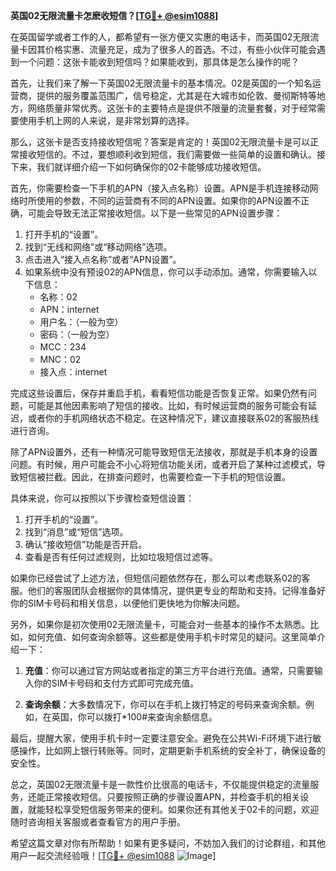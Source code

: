 **英国02无限流量卡怎麽收短信？[[TG💪+ @esim1088](https://t.me/s/esim1088)]**

在英国留学或者工作的人，都希望有一张方便又实惠的电话卡，而英国02无限流量卡因其价格实惠、流量充足，成为了很多人的首选。不过，有些小伙伴可能会遇到一个问题：这张卡能收到短信吗？如果能收到，那具体是怎么操作的呢？

首先，让我们来了解一下英国02无限流量卡的基本情况。02是英国的一个知名运营商，提供的服务覆盖范围广，信号稳定，尤其是在大城市如伦敦、曼彻斯特等地方，网络质量非常优秀。这张卡的主要特点是提供不限量的流量套餐，对于经常需要使用手机上网的人来说，是非常划算的选择。

那么，这张卡是否支持接收短信呢？答案是肯定的！英国02无限流量卡是可以正常接收短信的。不过，要想顺利收到短信，我们需要做一些简单的设置和确认。接下来，我们就详细介绍一下如何确保你的02卡能够成功接收短信。

首先，你需要检查一下手机的APN（接入点名称）设置。APN是手机连接移动网络时所使用的参数，不同的运营商有不同的APN设置。如果你的APN设置不正确，可能会导致无法正常接收短信。以下是一些常见的APN设置步骤：

1. 打开手机的“设置”。
2. 找到“无线和网络”或“移动网络”选项。
3. 点击进入“接入点名称”或者“APN设置”。
4. 如果系统中没有预设02的APN信息，你可以手动添加。通常，你需要输入以下信息：
   - 名称：02
   - APN：internet
   - 用户名：（一般为空）
   - 密码：（一般为空）
   - MCC：234
   - MNC：02
   - 接入点：internet

完成这些设置后，保存并重启手机，看看短信功能是否恢复正常。如果仍然有问题，可能是其他因素影响了短信的接收。比如，有时候运营商的服务可能会有延迟，或者你的手机网络状态不稳定。在这种情况下，建议直接联系02的客服热线进行咨询。

除了APN设置外，还有一种情况可能导致短信无法接收，那就是手机本身的设置问题。有时候，用户可能会不小心将短信功能关闭，或者开启了某种过滤模式，导致短信被拦截。因此，在排查问题时，也需要检查一下手机的短信设置。

具体来说，你可以按照以下步骤检查短信设置：
1. 打开手机的“设置”。
2. 找到“消息”或“短信”选项。
3. 确认“接收短信”功能是否开启。
4. 查看是否有任何过滤规则，比如垃圾短信过滤等。

如果你已经尝试了上述方法，但短信问题依然存在，那么可以考虑联系02的客服。他们的客服团队会根据你的具体情况，提供更专业的帮助和支持。记得准备好你的SIM卡号码和相关信息，以便他们更快地为你解决问题。

另外，如果你是初次使用02无限流量卡，可能会对一些基本的操作不太熟悉。比如，如何充值、如何查询余额等。这些都是使用手机卡时常见的疑问。这里简单介绍一下：

1. **充值**：你可以通过官方网站或者指定的第三方平台进行充值。通常，只需要输入你的SIM卡号码和支付方式即可完成充值。
   
2. **查询余额**：大多数情况下，你可以在手机上拨打特定的号码来查询余额。例如，在英国，你可以拨打*100#来查询余额信息。

最后，提醒大家，使用手机卡时一定要注意安全。避免在公共Wi-Fi环境下进行敏感操作，比如网上银行转账等。同时，定期更新手机系统的安全补丁，确保设备的安全性。

总之，英国02无限流量卡是一款性价比很高的电话卡，不仅能提供稳定的流量服务，还能正常接收短信。只要按照正确的步骤设置APN，并检查手机的相关设置，就能轻松享受短信服务带来的便利。如果你还有其他关于02卡的问题，欢迎随时咨询相关客服或者查看官方的用户手册。

希望这篇文章对你有所帮助！如果有更多疑问，不妨加入我们的讨论群组，和其他用户一起交流经验哦！[[TG💪+ @esim1088](https://t.me/s/esim1088) ![Image](https://i.postimg.cc/4NQfJmqS/Snipaste-2025-05-13-00-14-12.png)]